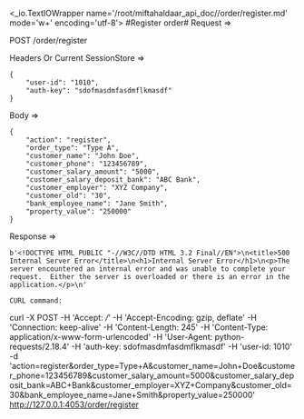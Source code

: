 <_io.TextIOWrapper name='/root/miftahaldaar_api_doc//order/register.md' mode='w+' encoding='utf-8'>
#Register order# Request =>

POST /order/register

Headers Or Current SessionStore =>
```
{
    "user-id": "1010",
    "auth-key": "sdofmasdmfasdmflkmasdf"
}
```
Body => 
```
{
    "action": "register",
    "order_type": "Type A",
    "customer_name": "John Doe",
    "customer_phone": "123456789",
    "customer_salary_amount": "5000",
    "customer_salary_deposit_bank": "ABC Bank",
    "customer_employer": "XYZ Company",
    "customer_old": "30",
    "bank_employee_name": "Jane Smith",
    "property_value": "250000"
}
```
Response => 
```
b'<!DOCTYPE HTML PUBLIC "-//W3C//DTD HTML 3.2 Final//EN">\n<title>500 Internal Server Error</title>\n<h1>Internal Server Error</h1>\n<p>The server encountered an internal error and was unable to complete your request.  Either the server is overloaded or there is an error in the application.</p>\n'

CURL command:
```
curl -X POST -H 'Accept: */*' -H 'Accept-Encoding: gzip, deflate' -H 'Connection: keep-alive' -H 'Content-Length: 245' -H 'Content-Type: application/x-www-form-urlencoded' -H 'User-Agent: python-requests/2.18.4' -H 'auth-key: sdofmasdmfasdmflkmasdf' -H 'user-id: 1010' -d 'action=register&order_type=Type+A&customer_name=John+Doe&customer_phone=123456789&customer_salary_amount=5000&customer_salary_deposit_bank=ABC+Bank&customer_employer=XYZ+Company&customer_old=30&bank_employee_name=Jane+Smith&property_value=250000' http://127.0.0.1:4053/order/register
```
